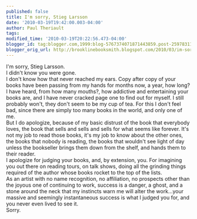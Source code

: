 ```yaml
---
published: false
title: I'm sorry, Stieg Larsson
date: '2010-03-19T19:42:00.003-04:00'
author: Paul Theriault
tags: 
modified_time: '2010-03-19T20:22:56.473-04:00'
blogger_id: tag:blogger.com,1999:blog-5767374071871443859.post-2597831155833717957
blogger_orig_url: http://brooklinebooksmith.blogspot.com/2010/03/im-sorry-stieg-larsson.html
---
```


I'm sorry, Stieg Larsson.<br />I didn't know you were gone.<br />I don't know how that never reached my ears.  Copy after copy of your books have been passing from my hands for months now, a year, how long?  I have heard, from how many mouths?, how addictive and entertaining your books are, and I have never cracked page one to find out for myself.  I still probably won't, they don't seem to be my cup of tea.  For this I don't feel bad, since there are simply too many books in the world, and only one of me.<br />But I do apologize, because of my basic distrust of the book that everybody loves, the book that sells and sells and sells for what seems like forever.  It's not my job to read those books, it's my job to know about the other ones, the books that nobody is reading, the books that wouldn't see light of day unless the bookseller brings them down from the shelf, and hands them to their reader.<br />I apologize for judging your books, and, by extension, you.  For imagining you out there on reading tours, on talk shows, doing all the grinding things required of the author whose books rocket to the top of the lists.  <br />As an artist with no name recognition, no affiliation, no prospects other than the joyous one of continuing to work, success is a danger, a ghost, and a stone around the neck that my instincts warn me will alter the work...your massive and seemingly instantaneous success is what I judged you for, and you never even lived to see it.<br />Sorry.